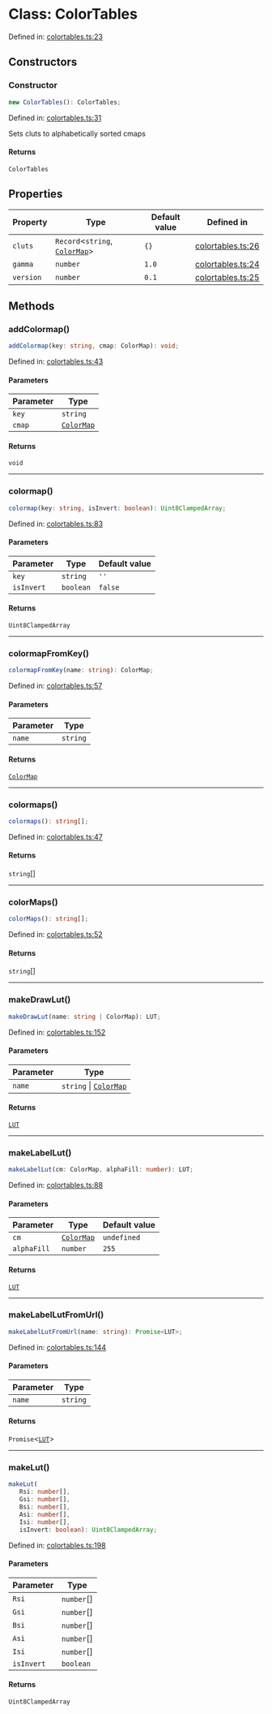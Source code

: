 # Class: ColorTables

Defined in: [colortables.ts:23](https://github.com/thewtex/niivue/blob/main/packages/niivue/src/colortables.ts#L23)

## Constructors

### Constructor

```ts
new ColorTables(): ColorTables;
```

Defined in: [colortables.ts:31](https://github.com/thewtex/niivue/blob/main/packages/niivue/src/colortables.ts#L31)

Sets cluts to alphabetically sorted cmaps

#### Returns

`ColorTables`

## Properties

| Property                       | Type                                                            | Default value | Defined in                                                                                              |
| ------------------------------ | --------------------------------------------------------------- | ------------- | ------------------------------------------------------------------------------------------------------- |
| <a id="cluts"></a> `cluts`     | `Record`\<`string`, [`ColorMap`](../type-aliases/ColorMap.md)\> | `{}`          | [colortables.ts:26](https://github.com/thewtex/niivue/blob/main/packages/niivue/src/colortables.ts#L26) |
| <a id="gamma"></a> `gamma`     | `number`                                                        | `1.0`         | [colortables.ts:24](https://github.com/thewtex/niivue/blob/main/packages/niivue/src/colortables.ts#L24) |
| <a id="version"></a> `version` | `number`                                                        | `0.1`         | [colortables.ts:25](https://github.com/thewtex/niivue/blob/main/packages/niivue/src/colortables.ts#L25) |

## Methods

### addColormap()

```ts
addColormap(key: string, cmap: ColorMap): void;
```

Defined in: [colortables.ts:43](https://github.com/thewtex/niivue/blob/main/packages/niivue/src/colortables.ts#L43)

#### Parameters

| Parameter | Type                                      |
| --------- | ----------------------------------------- |
| `key`     | `string`                                  |
| `cmap`    | [`ColorMap`](../type-aliases/ColorMap.md) |

#### Returns

`void`

---

### colormap()

```ts
colormap(key: string, isInvert: boolean): Uint8ClampedArray;
```

Defined in: [colortables.ts:83](https://github.com/thewtex/niivue/blob/main/packages/niivue/src/colortables.ts#L83)

#### Parameters

| Parameter  | Type      | Default value |
| ---------- | --------- | ------------- |
| `key`      | `string`  | `''`          |
| `isInvert` | `boolean` | `false`       |

#### Returns

`Uint8ClampedArray`

---

### colormapFromKey()

```ts
colormapFromKey(name: string): ColorMap;
```

Defined in: [colortables.ts:57](https://github.com/thewtex/niivue/blob/main/packages/niivue/src/colortables.ts#L57)

#### Parameters

| Parameter | Type     |
| --------- | -------- |
| `name`    | `string` |

#### Returns

[`ColorMap`](../type-aliases/ColorMap.md)

---

### colormaps()

```ts
colormaps(): string[];
```

Defined in: [colortables.ts:47](https://github.com/thewtex/niivue/blob/main/packages/niivue/src/colortables.ts#L47)

#### Returns

`string`[]

---

### colorMaps()

```ts
colorMaps(): string[];
```

Defined in: [colortables.ts:52](https://github.com/thewtex/niivue/blob/main/packages/niivue/src/colortables.ts#L52)

#### Returns

`string`[]

---

### makeDrawLut()

```ts
makeDrawLut(name: string | ColorMap): LUT;
```

Defined in: [colortables.ts:152](https://github.com/thewtex/niivue/blob/main/packages/niivue/src/colortables.ts#L152)

#### Parameters

| Parameter | Type                                                  |
| --------- | ----------------------------------------------------- |
| `name`    | `string` \| [`ColorMap`](../type-aliases/ColorMap.md) |

#### Returns

[`LUT`](../type-aliases/LUT.md)

---

### makeLabelLut()

```ts
makeLabelLut(cm: ColorMap, alphaFill: number): LUT;
```

Defined in: [colortables.ts:88](https://github.com/thewtex/niivue/blob/main/packages/niivue/src/colortables.ts#L88)

#### Parameters

| Parameter   | Type                                      | Default value |
| ----------- | ----------------------------------------- | ------------- |
| `cm`        | [`ColorMap`](../type-aliases/ColorMap.md) | `undefined`   |
| `alphaFill` | `number`                                  | `255`         |

#### Returns

[`LUT`](../type-aliases/LUT.md)

---

### makeLabelLutFromUrl()

```ts
makeLabelLutFromUrl(name: string): Promise<LUT>;
```

Defined in: [colortables.ts:144](https://github.com/thewtex/niivue/blob/main/packages/niivue/src/colortables.ts#L144)

#### Parameters

| Parameter | Type     |
| --------- | -------- |
| `name`    | `string` |

#### Returns

`Promise`\<[`LUT`](../type-aliases/LUT.md)\>

---

### makeLut()

```ts
makeLut(
   Rsi: number[],
   Gsi: number[],
   Bsi: number[],
   Asi: number[],
   Isi: number[],
   isInvert: boolean): Uint8ClampedArray;
```

Defined in: [colortables.ts:198](https://github.com/thewtex/niivue/blob/main/packages/niivue/src/colortables.ts#L198)

#### Parameters

| Parameter  | Type       |
| ---------- | ---------- |
| `Rsi`      | `number`[] |
| `Gsi`      | `number`[] |
| `Bsi`      | `number`[] |
| `Asi`      | `number`[] |
| `Isi`      | `number`[] |
| `isInvert` | `boolean`  |

#### Returns

`Uint8ClampedArray`
